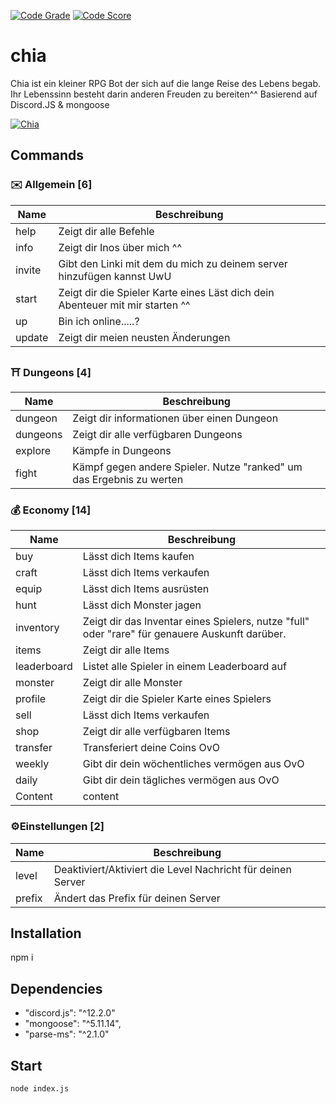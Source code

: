 
[![Code Grade](https://www.code-inspector.com/project/18829/status/svg)](https://www.code-inspector.com/public/project/18829/dashboard)
[![Code Score](https://www.code-inspector.com/project/18829/score/svg)](https://www.code-inspector.com/public/project/18829/dashboard)


# chia
Chia ist ein kleiner RPG Bot der sich auf die lange Reise des Lebens begab. Ihr Lebenssinn besteht darin anderen Freuden zu bereiten^^ 
Basierend auf Discord.JS & mongoose

<a href="https://top.gg/bot/744883074508259329">
    <img src="https://top.gg/api/widget/744883074508259329.svg" alt="Chia" />
</a>



## Commands
### :envelope:  Allgemein [6]
|  Name | Beschreibung |
| ------------- | ------------- |
| help | Zeigt dir alle Befehle |
| info | Zeigt dir Inos über mich ^^ |
| invite | Gibt den Linki mit dem du mich zu deinem server hinzufügen kannst UwU |
| start | Zeigt dir die Spieler Karte eines Läst dich dein Abenteuer mit mir starten ^^ |
| up | Bin ich online.....? |
| update | Zeigt dir meien neusten Änderungen |


### :shinto_shrine: Dungeons [4]
|  Name | Beschreibung |
| ------------- | ------------- |
| dungeon | Zeigt dir informationen über einen Dungeon |
| dungeons | Zeigt dir alle verfügbaren Dungeons |
| explore | Kämpfe in Dungeons |
| fight | Kämpf gegen andere Spieler. Nutze "ranked" um das Ergebnis zu werten |


### :moneybag:  Economy [14]
|  Name | Beschreibung |
| ------------- | ------------- |
| buy | Lässt dich Items kaufen |
| craft | Lässt dich Items verkaufen |
| equip | Lässt dich Items ausrüsten |
| hunt | Lässt dich Monster jagen |
| inventory | Zeigt dir das Inventar eines Spielers, nutze "full" oder "rare" für genauere Auskunft darüber. |
| items | Zeigt dir alle Items |
| leaderboard | Listet alle Spieler in einem Leaderboard auf |
| monster | Zeigt dir alle Monster |
| profile | Zeigt dir die Spieler Karte eines Spielers |
| sell | Lässt dich Items verkaufen |
| shop | Zeigt dir alle verfügbaren Items |
| transfer | Transferiert deine Coins OvO |
| weekly | Gibt dir dein wöchentliches vermögen aus OvO |
| daily | Gibt dir dein tägliches vermögen aus OvO |
| Content | content |

### :gear:Einstellungen [2]
|  Name | Beschreibung |
| ------------- | ------------- |
| level | Deaktiviert/Aktiviert die Level Nachricht für deinen Server |
| prefix | Ändert das Prefix für deinen Server |

## Installation
npm i

## Dependencies
* "discord.js": "^12.2.0"
* "mongoose": "^5.11.14",
* "parse-ms": "^2.1.0"

## Start
```node index.js```
